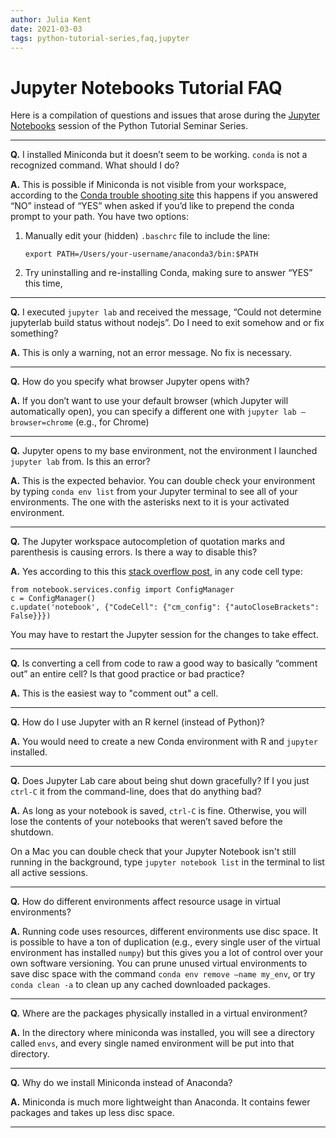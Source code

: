 ```yaml
---
author: Julia Kent
date: 2021-03-03
tags: python-tutorial-series,faq,jupyter
---
```


# Jupyter Notebooks Tutorial FAQ

Here is a compilation of questions and issues that arose during the [Jupyter Notebooks](https://youtu.be/xSzXvwzFsDU) session of the Python Tutorial Seminar Series.

---

**Q.** I installed Miniconda but it doesn’t seem to be working. `conda` is not a recognized command. What should I do?

**A.** This is possible if Miniconda is not visible from your workspace, according to the [Conda trouble shooting site](https://docs.anaconda.com/anaconda/user-guide/troubleshooting/#cannot-get-conda-to-run-after-installing) this happens if you answered “NO” instead of “YES” when asked if you’d like to prepend the conda prompt to your path. You have two options:

1. Manually edit your (hidden) `.baschrc` file to include the line:

   ```
   export PATH=/Users/your-username/anaconda3/bin:$PATH

   ```

2. Try uninstalling and re-installing Conda, making sure to answer “YES” this time,

---

**Q.** I executed `jupyter lab` and received the message, “Could not determine jupyterlab build status without nodejs”. Do I need to exit somehow and or fix something?

**A.** This is only a warning, not an error message. No fix is necessary.

---

**Q.** How do you specify what browser Jupyter opens with?

**A.** If you don’t want to use your default browser (which Jupyter will automatically open), you can specify a different one with `jupyter lab —browser=chrome` (e.g., for Chrome)

---

**Q.** Jupyter opens to my base environment, not the environment I launched `jupyter lab` from. Is this an error?

**A.** This is the expected behavior. You can double check your environment by typing `conda env list` from your Jupyter terminal to see all of your environments. The one with the asterisks next to it is your activated environment.

---

**Q.** The Jupyter workspace autocompletion of quotation marks and parenthesis is causing errors. Is there a way to disable this?

**A.** Yes according to this this [stack overflow post](https://stackoverflow.com/questions/44216326/how-to-disable-auto-quotes-and-auto-brackets-in-jupyter-5-0#:~:text=2%20Answers&text=After%20executing%20the%20Python%20command,auto%2Dclosing%20quotes%20and%20brackets), in any code cell type:

```
from notebook.services.config import ConfigManager
c = ConfigManager()
c.update('notebook', {"CodeCell": {"cm_config": {"autoCloseBrackets": False}}})
```

You may have to restart the Jupyter session for the changes to take effect.

---

**Q.** Is converting a cell from code to raw a good way to basically “comment out” an entire cell? Is that good practice or bad practice?

**A.** This is the easiest way to "comment out" a cell.

---

**Q.** How do I use Jupyter with an R kernel (instead of Python)?

**A.** You would need to create a new Conda environment with R and `jupyter` installed.

---

**Q.** Does Jupyter Lab care about being shut down gracefully? If I you just `ctrl-C` it from the command-line, does that do anything bad?

**A.** As long as your notebook is saved, `ctrl-C` is fine. Otherwise, you will lose the contents of your notebooks that weren’t saved before the shutdown.

On a Mac you can double check that your Jupyter Notebook isn't still running in the background, type `jupyter notebook list` in the terminal to list all active sessions.

---

**Q.** How do different environments affect resource usage in virtual environments?

**A.** Running code uses resources, different environments use disc space. It is possible to have a ton of duplication (e.g., every single user of the virtual environment has installed `numpy`) but this gives you a lot of control over your own software versioning. You can prune unused virtual environments to save disc space with the command `conda env remove —name my_env`, or try `conda clean -a` to clean up any cached downloaded packages.

---

**Q.** Where are the packages physically installed in a virtual environment?

**A.** In the directory where miniconda was installed, you will see a directory called `envs`, and every single named environment will be put into that directory.

---

**Q.** Why do we install Miniconda instead of Anaconda?

**A.** Miniconda is much more lightweight than Anaconda. It contains fewer packages and takes up less disc space.

---
